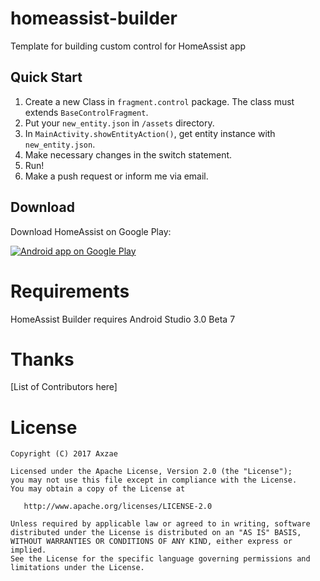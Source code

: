 # homeassist-builder
Template for building custom control for HomeAssist app

## Quick Start
1. Create a new Class in `fragment.control` package. The class must extends `BaseControlFragment`.
2. Put your `new_entity.json` in `/assets` directory.
3. In `MainActivity.showEntityAction()`, get entity instance with `new_entity.json`.
4. Make necessary changes in the switch statement.
5. Run!
6. Make a push request or inform me via email.
 
## Download

Download HomeAssist on Google Play:

<a href="https://play.google.com/store/apps/details?id=com.axzae.homeassistant">
  <img alt="Android app on Google Play" src="https://developer.android.com/images/brand/en_app_rgb_wo_45.png" />
</a>


# Requirements

HomeAssist Builder requires Android Studio 3.0 Beta 7

# Thanks

[List of Contributors here]

# License

    Copyright (C) 2017 Axzae

    Licensed under the Apache License, Version 2.0 (the "License");
    you may not use this file except in compliance with the License.
    You may obtain a copy of the License at

       http://www.apache.org/licenses/LICENSE-2.0

    Unless required by applicable law or agreed to in writing, software
    distributed under the License is distributed on an "AS IS" BASIS,
    WITHOUT WARRANTIES OR CONDITIONS OF ANY KIND, either express or implied.
    See the License for the specific language governing permissions and
    limitations under the License.